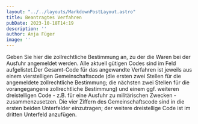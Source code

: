```yaml
---
layout: "../../layouts/MarkdownPostLayout.astro"
title: Beantragtes Verfahren
pubDate: 2023-10-18T14:19
description: ''
author: Anja Füger
image: ''
---
```


Geben Sie hier die zollrechtliche Bestimmung an, zu der die Waren bei der Ausfuhr angemeldet werden. Alle aktuell gütigen Codes sind im Feld aufgelistet.Der Gesamt-Code für das angewandte Verfahren ist jeweils aus einem vierstelligen Gemeinschaftscode (die ersten zwei Stellen für die angemeldete zollrechtliche Bestimmung; die nächsten zwei Stellen für die vorangegangene zollrechtliche Bestimmung) und einem ggf. weiteren dreistelligen Code - z.B. für eine Ausfuhr zu militärischen Zwecken - zusammenzusetzen. Die vier Ziffern des Gemeinschaftscode sind in die ersten beiden Unterfelder einzutragen; der weitere dreistellige Code ist im dritten Unterfeld anzufügen.